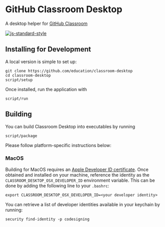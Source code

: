 # GitHub Classroom Desktop

A desktop helper for [GitHub Classroom](https://classroom.github.com/)

[![js-standard-style](https://cdn.rawgit.com/feross/standard/master/badge.svg)](http://standardjs.com)

## Installing for Development

A local version is simple to set up:

```
git clone https://github.com/education/classroom-desktop
cd classroom-desktop
script/setup
```

Once installed, run the application with

```
script/run
```

## Building

You can build Classroom Desktop into executables by running

```
script/package
```

Please follow platform-specific instructions below:

### MacOS

Building for MacOS requires an [Apple Developer ID certificate](https://developer.apple.com/developer-id/).
Once obtained and installed on your machine, reference the identity as the
`CLASSROOM_DESKTOP_OSX_DEVELOPER_ID` environment variable. This can be done by
adding the following line to your `.bashrc`:

```
export CLASSROOM_DESKTOP_OSX_DEVELOPER_ID=<your developer identity>
```

You can retrieve a list of developer identities available in your keychain by running:

```
security find-identity -p codesigning
```
